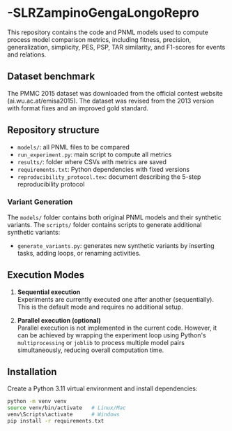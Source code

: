 # -SLRZampinoGengaLongoRepro
This repository contains the code and PNML models used to compute process model comparison metrics, including fitness, precision, generalization, simplicity, PES, PSP, TAR similarity, and F1-scores for events and relations.

## Dataset benchmark
The PMMC 2015 dataset was downloaded from the official contest website (ai.wu.ac.at/emisa2015).
The dataset was revised from the 2013 version with format fixes and an improved gold standard.

## Repository structure
- `models/`: all PNML files to be compared
- `run_experiment.py`: main script to compute all metrics
- `results/`: folder where CSVs with metrics are saved
- `requirements.txt`: Python dependencies with fixed versions
- `reproducibility_protocol.tex`: document describing the 5-step reproducibility protocol
### Variant Generation

The `models/` folder contains both original PNML models and their synthetic variants.
The `scripts/` folder contains scripts to generate additional synthetic variants:
- `generate_variants.py`: generates new synthetic variants by inserting tasks, adding loops, or renaming activities.  
## Execution Modes

1. **Sequential execution**  
Experiments are currently executed one after another (sequentially). This is the default mode and requires no additional setup.

2. **Parallel execution (optional)**  
Parallel execution is not implemented in the current code. However, it can be achieved by wrapping the experiment loop using Python's `multiprocessing` or `joblib` to process multiple model pairs simultaneously, reducing overall computation time.


## Installation
Create a Python 3.11 virtual environment and install dependencies:

```bash
python -m venv venv
source venv/bin/activate   # Linux/Mac
venv\Scripts\activate      # Windows
pip install -r requirements.txt

